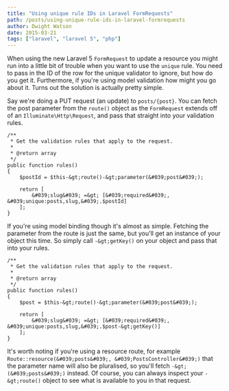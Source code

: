 ```yaml
---
title: "Using unique rule IDs in Laravel FormRequests"
path: /posts/using-unique-rule-ids-in-laravel-formrequests
author: Dwight Watson
date: 2015-03-21
tags: ["laravel", "laravel 5", "php"]
---
```


When using the new Laravel 5 `FormRequest` to update a resource you might run into a little bit of trouble when you want to use the `unique` rule. You need to pass in the ID of the row for the unique validator to ignore, but how do you get it. Furthermore, if you&#039;re using model validation how might you go about it. Turns out the solution is actually pretty simple.

Say we&#039;re doing a PUT request (an update) to `posts/{post}`. You can fetch the post parameter from the `route()` object as the `FormRequest` extends off of an `Illuminate\Http\Request`, and pass that straight into your validation rules.

    /**
     * Get the validation rules that apply to the request.
     *
     * @return array
     */
    public function rules()
    {
        $postId = $this-&gt;route()-&gt;parameter(&#039;post&#039;);

        return [
            &#039;slug&#039; =&gt; [&#039;required&#039;, &#039;unique:posts,slug,&#039;.$postId]
        ];
    }

If you&#039;re using model binding though it&#039;s almost as simple. Fetching the parameter from the route is just the same, but you&#039;ll get an instance of your object this time. So simply call `-&gt;getKey()` on your object and pass that into your rules.

    /**
     * Get the validation rules that apply to the request.
     *
     * @return array
     */
    public function rules()
    {
        $post = $this-&gt;route()-&gt;parameter(&#039;post&#039;);

        return [
            &#039;slug&#039; =&gt; [&#039;required&#039;, &#039;unique:posts,slug,&#039;.$post-&gt;getKey()]
        ];
    }

It&#039;s worth noting if you&#039;re using a resource route, for example `Route::resource(&#039;posts&#039;, &#039;PostsController&#039;)` that the parameter name will also be pluralised, so you&#039;ll fetch `-&gt;(&#039;posts&#039;)` instead. Of course, you can always inspect your `-&gt;route()` object to see what is available to you in that request.
